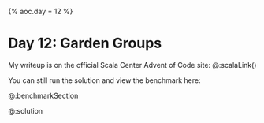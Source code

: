 {%
aoc.day = 12
%}

# Day 12: Garden Groups

My writeup is on the official Scala Center Advent of Code site: @:scalaLink()


You can still run the solution and view the benchmark here:

@:benchmarkSection


@:solution
